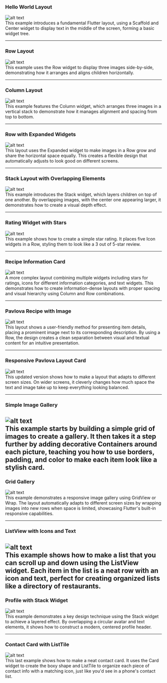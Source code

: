 ### Hello World Layout
![alt text](img/1.png)  
This example introduces a fundamental Flutter layout, using a Scaffold and Center widget to display text in the middle of the screen, forming a basic widget tree.

---

### Row Layout
![alt text](img/2.png)  
This example uses the Row widget to display three images side-by-side, demonstrating how it arranges and aligns children horizontally.

---

### Column Layout
![alt text](img/3.png)  
This example features the Column widget, which arranges three images in a vertical stack to demonstrate how it manages alignment and spacing from top to bottom.

---

### Row with Expanded Widgets
![alt text](img/4.png)  
This layout uses the Expanded widget to make images in a Row grow and share the horizontal space equally. This creates a flexible design that automatically adjusts to look good on different screens.

---

### Stack Layout with Overlapping Elements
![alt text](img/5.png)  
This example introduces the Stack widget, which layers children on top of one another. By overlapping images, with the center one appearing larger, it demonstrates how to create a visual depth effect.

---

### Rating Widget with Stars
![alt text](img/6.png)  
This example shows how to create a simple star rating. It places five Icon widgets in a Row, styling them to look like a 3 out of 5-star review.

---

### Recipe Information Card
![alt text](img/7.png)  
A more complex layout combining multiple widgets including stars for ratings, icons for different information categories, and text widgets. This demonstrates how to create information-dense layouts with proper spacing and visual hierarchy using Column and Row combinations.

---

### Pavlova Recipe with Image
![alt text](img/8.png)  
This layout shows a user-friendly method for presenting item details, placing a prominent image next to its corresponding description. By using a Row, the design creates a clean separation between visual and textual content for an intuitive presentation.

---

### Responsive Pavlova Layout Card
![alt text](img/9.png)  
This updated version shows how to make a layout that adapts to different screen sizes. On wider screens, it cleverly changes how much space the text and image take up to keep everything looking balanced.

---

### Simple Image Gallery
![alt text](img/10.png)  
This example starts by building a simple grid of images to create a gallery. It then takes it a step further by adding decorative Containers around each picture, teaching you how to use borders, padding, and color to make each item look like a stylish card.
---

### Grid Gallery
![alt text](img/11.png)  
This example demonstrates a responsive image gallery using GridView or Wrap. The layout automatically adapts to different screen sizes by wrapping images into new rows when space is limited, showcasing Flutter's built-in responsive capabilities.

---

### ListView with Icons and Text
![alt text](img/12.png)  
This example shows how to make a list that you can scroll up and down using the ListView widget. Each item in the list is a neat row with an icon and text, perfect for creating organized lists like a directory of restaurants.
---

### Profile with Stack Widget
![alt text](img/13.png)  
This example demonstrates a key design technique using the Stack widget to achieve a layered effect. By overlapping a circular avatar and text elements, it shows how to construct a modern, centered profile header.

---

### Contact Card with ListTile
![alt text](img/14.png)  
This last example shows how to make a neat contact card. It uses the Card widget to create the boxy shape and ListTile to organize each piece of contact info with a matching icon, just like you'd see in a phone's contact list.